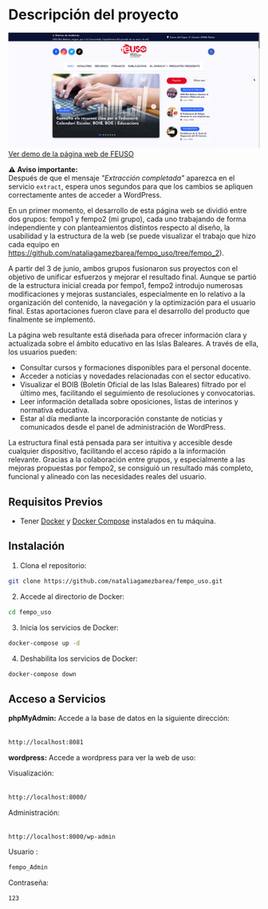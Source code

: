 # Descripción del proyecto 

[![Demo en uso](demo/uso.png)](https://youtu.be/rgs4uEp0u0U)  
[Ver demo de la página web de FEUSO](https://youtu.be/rgs4uEp0u0U)

**⚠️ Aviso importante:**  
Después de que el mensaje *"Extracción completada"* aparezca en el servicio `extract`, espera unos segundos para que los cambios se apliquen correctamente antes de acceder a WordPress.

En un primer momento, el desarrollo de esta página web se dividió entre dos grupos: fempo1 y fempo2 (mi grupo), cada uno trabajando de forma independiente y con planteamientos distintos respecto al diseño, la usabilidad y la estructura de la web (se puede visualizar el trabajo que hizo cada equipo en https://github.com/nataliagamezbarea/fempo_uso/tree/fempo_2).

A partir del 3 de junio, ambos grupos fusionaron sus proyectos con el objetivo de unificar esfuerzos y mejorar el resultado final. Aunque se partió de la estructura inicial creada por fempo1, fempo2 introdujo numerosas modificaciones y mejoras sustanciales, especialmente en lo relativo a la organización del contenido, la navegación y la optimización para el usuario final. Estas aportaciones fueron clave para el desarrollo del producto que finalmente se implementó.

La página web resultante está diseñada para ofrecer información clara y actualizada sobre el ámbito educativo en las Islas Baleares. A través de ella, los usuarios pueden:

  -   Consultar cursos y formaciones disponibles para el personal docente.
  -    Acceder a noticias y novedades relacionadas con el sector educativo.
  -    Visualizar el BOIB (Boletín Oficial de las Islas Baleares) filtrado por el último mes, facilitando el seguimiento de resoluciones y convocatorias.
  -    Leer información detallada sobre oposiciones, listas de interinos y normativa educativa.
  -    Estar al día mediante la incorporación constante de noticias y comunicados desde el panel de administración de WordPress.

La estructura final está pensada para ser intuitiva y accesible desde cualquier dispositivo, facilitando el acceso rápido a la información relevante. Gracias a la colaboración entre grupos, y especialmente a las mejoras propuestas por fempo2, se consiguió un resultado más completo, funcional y alineado con las necesidades reales del usuario.


## Requisitos Previos

  

- Tener [Docker](https://www.docker.com/get-started) y [Docker Compose](https://docs.docker.com/compose/install/) instalados en tu máquina.

  

## Instalación

  

1. Clona el repositorio:

```bash
git clone https://github.com/nataliagamezbarea/fempo_uso.git
```
2. Accede al directorio de Docker:

```bash
cd fempo_uso
```
3. Inicia los servicios de Docker:
```bash
docker-compose up -d
```

4. Deshabilita  los servicios de Docker:
```bash
docker-compose down


```
## Acceso a Servicios

**phpMyAdmin:** Accede a la base de datos en la siguiente dirección:

```bash

http://localhost:8081
```

**wordpress:** Accede a wordpress para ver la web de uso:

Visualización:

```bash

http://localhost:8000/
```

Administración:

```bash

http://localhost:8000/wp-admin
```
Usuario : 
```bash
fempo_Admin
```

Contraseña:

```bash
123
```

